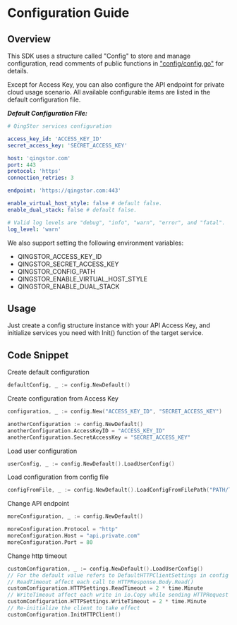 # Configuration Guide

## Overview

This SDK uses a structure called "Config" to store and manage configuration, read comments of public functions in ["config/config.go"](https://github.com/qingstor/qingstor-sdk-go/blob/master/config/config.go) for details.

Except for Access Key, you can also configure the API endpoint for private cloud usage scenario. All available configurable items are listed in the default configuration file.

___Default Configuration File:___

``` yaml
# QingStor services configuration

access_key_id: 'ACCESS_KEY_ID'
secret_access_key: 'SECRET_ACCESS_KEY'

host: 'qingstor.com'
port: 443
protocol: 'https'
connection_retries: 3

endpoint: 'https://qingstor.com:443'

enable_virtual_host_style: false # default false.
enable_dual_stack: false # default false.

# Valid log levels are "debug", "info", "warn", "error", and "fatal".
log_level: 'warn'
```

We also support setting the following environment variables:

- QINGSTOR_ACCESS_KEY_ID
- QINGSTOR_SECRET_ACCESS_KEY
- QINGSTOR_CONFIG_PATH
- QINGSTOR_ENABLE_VIRTUAL_HOST_STYLE
- QINGSTOR_ENABLE_DUAL_STACK

## Usage

Just create a config structure instance with your API Access Key, and initialize services you need with Init() function of the target service.

## Code Snippet

Create default configuration

```go
defaultConfig, _ := config.NewDefault()
```

Create configuration from Access Key

```go
configuration, _ := config.New("ACCESS_KEY_ID", "SECRET_ACCESS_KEY")

anotherConfiguration := config.NewDefault()
anotherConfiguration.AccessKeyID = "ACCESS_KEY_ID"
anotherConfiguration.SecretAccessKey = "SECRET_ACCESS_KEY"
```

Load user configuration

```go
userConfig, _ := config.NewDefault().LoadUserConfig()
```

Load configuration from config file

```go
configFromFile, _ := config.NewDefault().LoadConfigFromFilePath("PATH/TO/FILE")
```

Change API endpoint

```go
moreConfiguration, _ := config.NewDefault()

moreConfiguration.Protocol = "http"
moreConfiguration.Host = "api.private.com"
moreConfiguration.Port = 80
```

Change http timeout

```go
customConfiguration, _ := config.NewDefault().LoadUserConfig()
// For the default value refers to DefaultHTTPClientSettings in config package
// ReadTimeout affect each call to HTTPResponse.Body.Read()
customConfiguration.HTTPSettings.ReadTimeout = 2 * time.Minute
// WriteTimeout affect each write in io.Copy while sending HTTPRequest
customConfiguration.HTTPSettings.WriteTimeout = 2 * time.Minute
// Re-initialize the client to take effect
customConfiguration.InitHTTPClient()
```
